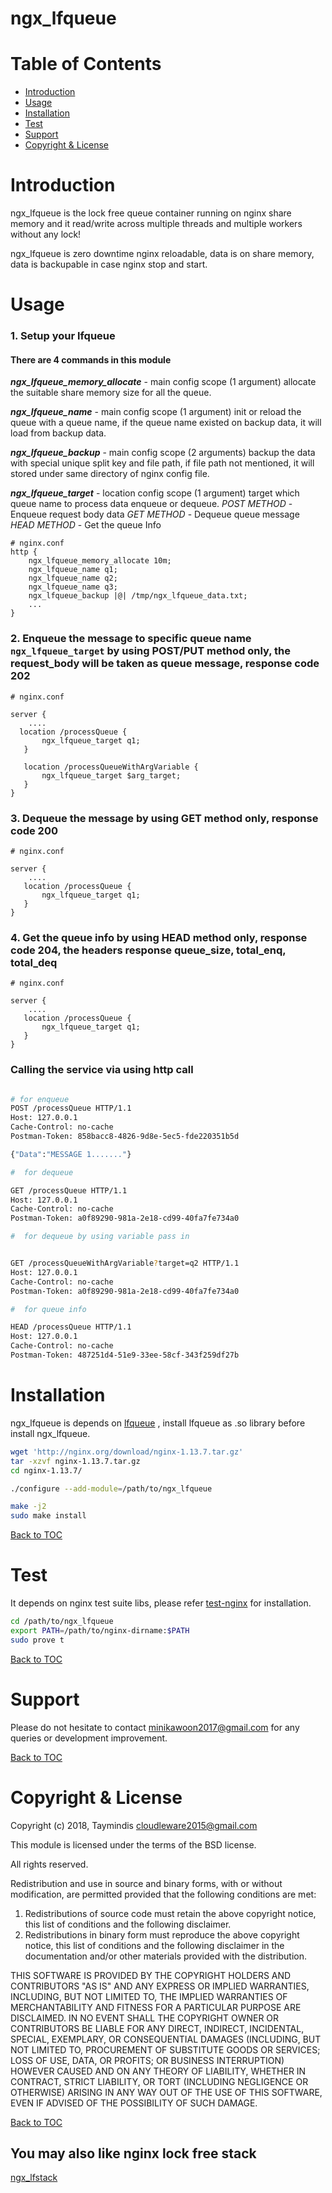 # ngx_lfqueue


Table of Contents
=================

* [Introduction](#introduction)
* [Usage](#usage)
* [Installation](#installation)
* [Test](#test)
* [Support](#support)
* [Copyright & License](#copyright--license)

Introduction
============

ngx_lfqueue is the lock free queue container running on nginx share memory and it read/write across multiple threads and multiple workers without any lock!

ngx_lfqueue is zero downtime nginx reloadable, data is on share memory, data is backupable in case nginx stop and start.


Usage
=======
### 1. Setup your lfqueue

#### There are 4 commands in this module

**_ngx_lfqueue_memory_allocate_** - main config scope (1 argument)
allocate the suitable share memory size for all the queue.

**_ngx_lfqueue_name_** - main config scope (1 argument)
init or reload the queue with a queue name, if the queue name existed on backup data, it will load from backup data.

**_ngx_lfqueue_backup_** - main config scope (2 arguments)
backup the data with special unique split key and file path, if file path not mentioned, it will stored under same directory of nginx config file.

**_ngx_lfqueue_target_** - location config scope (1 argument)
target which queue name to process data enqueue or dequeue.
_POST METHOD_ - Enqueue request body data
_GET METHOD_ - Dequeue queue message
_HEAD METHOD_ - Get the queue Info

```nginx
# nginx.conf
http {
    ngx_lfqueue_memory_allocate 10m;
    ngx_lfqueue_name q1;
    ngx_lfqueue_name q2;
    ngx_lfqueue_name q3;
    ngx_lfqueue_backup |@| /tmp/ngx_lfqueue_data.txt;	
    ...
}
```

### 2. Enqueue the message to specific queue name `ngx_lfqueue_target` by using POST/PUT method only, the request_body will be taken as queue message, response code 202
```nginx
# nginx.conf

server {
    ....
  location /processQueue {
       ngx_lfqueue_target q1;
   }

   location /processQueueWithArgVariable {
       ngx_lfqueue_target $arg_target;
   }
}
```

### 3. Dequeue the message by using GET method only, response code 200
```nginx
# nginx.conf

server {
    ....
   location /processQueue {
       ngx_lfqueue_target q1;
   }
}
```


### 4. Get the queue info by using HEAD method only, response code 204, the headers response queue_size, total_enq, total_deq
```nginx
# nginx.conf

server {
    ....
   location /processQueue {
       ngx_lfqueue_target q1;
   }
}
```

### Calling the service via using http call

```bash

# for enqueue
POST /processQueue HTTP/1.1
Host: 127.0.0.1
Cache-Control: no-cache
Postman-Token: 858bacc8-4826-9d8e-5ec5-fde220351b5d

{"Data":"MESSAGE 1......."}

#  for dequeue

GET /processQueue HTTP/1.1
Host: 127.0.0.1
Cache-Control: no-cache
Postman-Token: a0f89290-981a-2e18-cd99-40fa7fe734a0

#  for dequeue by using variable pass in 


GET /processQueueWithArgVariable?target=q2 HTTP/1.1
Host: 127.0.0.1
Cache-Control: no-cache
Postman-Token: a0f89290-981a-2e18-cd99-40fa7fe734a0

#  for queue info

HEAD /processQueue HTTP/1.1
Host: 127.0.0.1
Cache-Control: no-cache
Postman-Token: 487251d4-51e9-33ee-58cf-343f259df27b

```

Installation
============

ngx_lfqueue is depends on [lfqueue](https://github.com/Taymindis/lfqueue) , install lfqueue as .so library before install ngx_lfqueue.


```bash
wget 'http://nginx.org/download/nginx-1.13.7.tar.gz'
tar -xzvf nginx-1.13.7.tar.gz
cd nginx-1.13.7/

./configure --add-module=/path/to/ngx_lfqueue

make -j2
sudo make install
```

[Back to TOC](#table-of-contents)


Test
=====

It depends on nginx test suite libs, please refer [test-nginx](https://github.com/openresty/test-nginx) for installation.


```bash
cd /path/to/ngx_lfqueue
export PATH=/path/to/nginx-dirname:$PATH 
sudo prove t
```

[Back to TOC](#table-of-contents)

Support
=======

Please do not hesitate to contact minikawoon2017@gmail.com for any queries or development improvement.


[Back to TOC](#table-of-contents)

Copyright & License
===================

Copyright (c) 2018, Taymindis <cloudleware2015@gmail.com>

This module is licensed under the terms of the BSD license.

All rights reserved.

Redistribution and use in source and binary forms, with or without
modification, are permitted provided that the following conditions are met:

1. Redistributions of source code must retain the above copyright notice, this
   list of conditions and the following disclaimer.
2. Redistributions in binary form must reproduce the above copyright notice,
   this list of conditions and the following disclaimer in the documentation
   and/or other materials provided with the distribution.

THIS SOFTWARE IS PROVIDED BY THE COPYRIGHT HOLDERS AND CONTRIBUTORS "AS IS" AND
ANY EXPRESS OR IMPLIED WARRANTIES, INCLUDING, BUT NOT LIMITED TO, THE IMPLIED
WARRANTIES OF MERCHANTABILITY AND FITNESS FOR A PARTICULAR PURPOSE ARE
DISCLAIMED. IN NO EVENT SHALL THE COPYRIGHT OWNER OR CONTRIBUTORS BE LIABLE FOR
ANY DIRECT, INDIRECT, INCIDENTAL, SPECIAL, EXEMPLARY, OR CONSEQUENTIAL DAMAGES
(INCLUDING, BUT NOT LIMITED TO, PROCUREMENT OF SUBSTITUTE GOODS OR SERVICES;
LOSS OF USE, DATA, OR PROFITS; OR BUSINESS INTERRUPTION) HOWEVER CAUSED AND
ON ANY THEORY OF LIABILITY, WHETHER IN CONTRACT, STRICT LIABILITY, OR TORT
(INCLUDING NEGLIGENCE OR OTHERWISE) ARISING IN ANY WAY OUT OF THE USE OF THIS
SOFTWARE, EVEN IF ADVISED OF THE POSSIBILITY OF SUCH DAMAGE.

[Back to TOC](#table-of-contents)



## You may also like nginx lock free stack 

[ngx_lfstack](https://github.com/Taymindis/ngx_lfstack)
